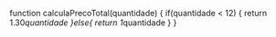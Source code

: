 function calculaPrecoTotal(quantidade) {
  if(quantidade < 12) {
    return 1.30*quantidade
  }else{
    return 1*quantidade
  }
}